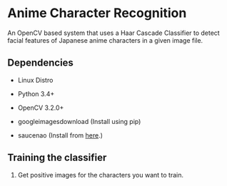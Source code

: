 # Anime Character Recognition

An OpenCV based system that uses a Haar Cascade Classifier to detect facial features of Japanese anime characters in a given image file.

## Dependencies

* Linux Distro

* Python 3.4+

* OpenCV 3.2.0+

* googleimagesdownload (Install using pip)

* saucenao (Install from [here](https://github.com/DaRealFreak/saucenao/).)

## Training the classifier

1. Get positive images for the characters you want to train.